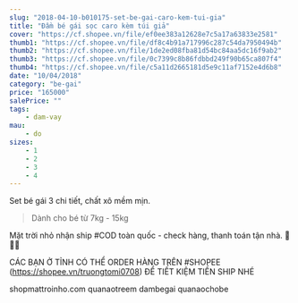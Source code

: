 ```yaml
---
slug: "2018-04-10-b010175-set-be-gai-caro-kem-tui-gia"
title: "Đầm bé gái sọc caro kèm túi giả"
cover: "https://cf.shopee.vn/file/ef0ee383a12628e7c5a17a63833e2581"
thumb1: "https://cf.shopee.vn/file/df8c4b91a717996c287c54da7950494b"
thumb2: "https://cf.shopee.vn/file/1de2ed08fba81d54bc84aa5dc16f9ab2"
thumb3: "https://cf.shopee.vn/file/0c7399c8b86fdbbd249f90b65ca807f4"
thumb4: "https://cf.shopee.vn/file/c5a11d2665181d5e9c11af7152e4d6b8"
date: "10/04/2018"
category: "be-gai"
price: "165000"
salePrice: ""
tags:
    - dam-vay
mau:    
    - do
sizes:
    - 1
    - 2
    - 3
    - 4
---
```


Set bé gái 3 chi tiết, chất xô mềm mịn.

> Dành cho bé từ 7kg - 15kg

Mặt trời nhỏ nhận ship #COD toàn quốc - check hàng, thanh toán tận nhà.  🚚🚚🚚

CÁC BẠN Ở TỈNH CÓ THỂ ORDER HÀNG TRÊN #SHOPEE (https://shopee.vn/truongtomi0708) ĐỂ TIẾT KIỆM TIỀN SHIP NHÉ

<div class="hidden">
shopmattroinho.com quanaotreem dambegai quanaochobe
</div>
